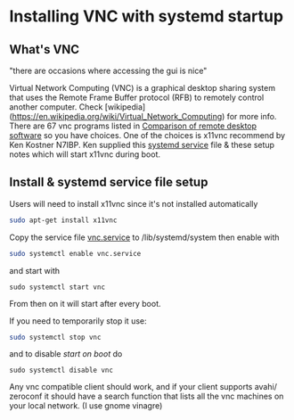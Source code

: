 # Installing VNC with systemd startup

## What's VNC

"there are occasions where accessing the gui is nice"

Virtual Network Computing (VNC) is a graphical desktop sharing system
that uses the Remote Frame Buffer protocol (RFB) to remotely control
another computer. Check [wikipedia]
(https://en.wikipedia.org/wiki/Virtual_Network_Computing) for more
info.  There are 67 vnc programs listed in [Comparison of remote
desktop
software](https://en.wikipedia.org/wiki/Comparison_of_remote_desktop_software)
so you have choices.  One of the choices is x11vnc recommend by Ken
Kostner N7IBP. Ken supplied this [systemd
service](https://github.com/nwdigitalradio/n7nix/blob/master/vnc/vnc.service)
file & these setup notes which will start x11vnc during boot.


## Install & systemd service file setup

Users will need to install x11vnc since it's not installed automatically

```bash
sudo apt-get install x11vnc
```

Copy the service file
[vnc.service](https://github.com/nwdigitalradio/n7nix/blob/master/vnc/vnc.service)
to /lib/systemd/system then enable with

```bash
sudo systemctl enable vnc.service
````
and start with

```
sudo systemctl start vnc
```

From then on it will start after every boot.

If you need to temporarily stop it use:

```bash
sudo systemctl stop vnc
```

and to disable *start on boot* do
```
sudo systemctl disable vnc
```

Any vnc compatible client should work, and if your client supports avahi/
zeroconf it should have a search function that lists all the vnc machines on
your local network.  (I use gnome vinagre)

